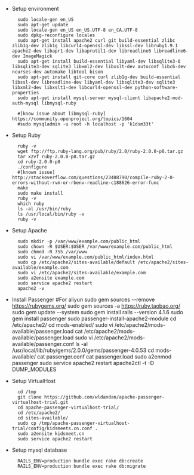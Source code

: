 * Setup environment

		sudo locale-gen en_US
		sudo apt-get update
		sudo locale-gen en_US en_US.UTF-8 en_CA.UTF-8
		sudo dpkg-reconfigure locales
		sudo apt-get install apache2 curl git build-essential zlibc zlib1g-dev zlib1g libcurl4-openssl-dev libssl-dev libruby1.9.1 apache2-dev libapr1-dev libaprutil1-dev libreadline6 libreadline6-dev ImageMagick
		sudo apt-get install build-essential libyaml-dev libsqlite3-0 libsqlite3-dev sqlite3 libxml2-dev libxslt-dev autoconf libc6-dev ncurses-dev automake libtool bison
		sudo apt-get install git-core curl zlib1g-dev build-essential libssl-dev libreadline-dev libyaml-dev libsqlite3-dev sqlite3 libxml2-dev libxslt1-dev libcurl4-openssl-dev python-software-properties
		sudo apt-get install mysql-server mysql-client libapache2-mod-auth-mysql libmysql-ruby

		#[know issue about libmysql-ruby] https://community.openproject.org/topics/1604
		#sudo mysqladmin -u root -h localhost -p 'k1dsm33t'
    

* Setup Ruby

		ruby -v
		wget ftp://ftp.ruby-lang.org/pub/ruby/2.0/ruby-2.0.0-p0.tar.gz
		tar xzvf ruby-2.0.0-p0.tar.gz
		cd ruby-2.0.0-p0
		./configure
		#[known issue] http://stackoverflow.com/questions/23488790/compile-ruby-2-0-errors-without-rvm-or-rbenv-readline-c188626-error-func
		make
		sudo make install
		ruby -v
		which ruby
		ls -al /usr/bin/ruby
		ls /usr/local/bin/ruby -v
		ruby -v

* Setup Apache

		sudo mkdir -p /var/www/example.com/public_html
		sudo chown -R $USER:$USER /var/www/example.com/public_html 
		sudo chmod -R 755 /var/www
		sudo vi /var/www/example.com/public_html/index.html
		sudo cp /etc/apache2/sites-available/default /etc/apache2/sites-available/example.com
		sudo vi /etc/apache2/sites-available/example.com
		sudo a2ensite example.com
		sudo service apache2 restart
		apache2 -v
  

* Install Passenger
        #For aliyun
        sudo gem sources --remove https://rubygems.org/
        sudo gem sources -a https://ruby.taobao.org/
		sudo gem update --system
		sudo gem install rails --version 4.1.6
		sudo gem install passenger
		sudo passenger-install-apache2-module
		cd /etc/apache2/
		cd mods-enabled/
		sudo vi /etc/apache2/mods-available/passenger.load
		cat /etc/apache2/mods-available/passenger.load
		sudo vi /etc/apache2/mods-available/passenger.conf
		ls -al /usr/local/lib/ruby/gems/2.0.0/gems/passenger-4.0.53
		cd mods-available/
		cat passenger.conf 
		cat passenger.load 
		sudo a2enmod passenger
		sudo service apache2 restart
		apache2ctl -t -D DUMP_MODULES

* Setup VirtualHost
			
		cd /tmp	
		git clone https://github.com/wldandan/apache-passenger-virtualhost-trial.git
		cd apache-passenger-virtualhost-trial/
		cd /etc/apache2/
		cd sites-available/
		sudo cp /tmp/apache-passenger-virtualhost-trial/config/kidsmeets.cn.conf .
		sudo a2ensite kidsmeet.cn
		sudo service apache2 restart

* Setup mysql database

        RAILS_ENV=production bundle exec rake db:create
        RAILS_ENV=production bundle exec rake db:migrate
